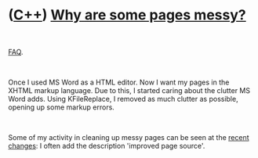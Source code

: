 



 

 

 

 

 

([C++](Cpp.htm)) [Why are some pages messy?](CppMessyPages.htm)
===============================================================

 

[FAQ](CppFaq.htm).

 

Once I used MS Word as a HTML editor. Now I want my pages in the XHTML
markup language. Due to this, I started caring about the clutter MS Word
adds. Using KFileReplace, I removed as much clutter as possible, opening
up some markup errors.

 

Some of my activity in cleaning up messy pages can be seen at the
[recent changes](CppRecentChanges.htm): I often add the description
'improved page source'.

 

 

 

 

 





 



